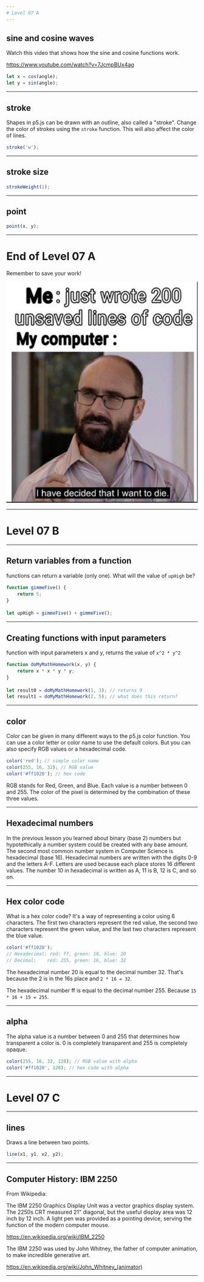```yaml
---
# Level 07 A
---
```


## sine and cosine waves

Watch this video that shows how the sine and cosine functions work.

<https://www.youtube.com/watch?v=7JcmpBUx4ag>

```js
let x = cos(angle);
let y = sin(angle);
```

---

## stroke

Shapes in p5.js can be drawn with an outline, also called a "stroke". Change the color of strokes using the `stroke` function. This will also affect the color of lines.

```js
stroke('w');
```

---

## stroke size

```js
strokeWeight(1);
```

---

## point

```js
point(x, y);
```

---

# End of Level 07 A

Remember to save your work!

![](../src/memes/07_0.png)

---

# Level 07 B

---

## Return variables from a function

functions can return a variable (only one). What will the value of `upHigh` be?

```js
function gimmeFive() {
	return 5;
}

let upHigh = gimmeFive() + gimmeFive();
```

---

## Creating functions with input parameters

function with input parameters x and y, returns the value of `x^2 * y^2`

```js
function doMyMathHomework(x, y) {
	return x * x * y * y;
}

let result0 = doMyMathHomework(1, 3); // returns 9
let result1 = doMyMathHomework(2, 5); // what does this return?
```

---

## color

Color can be given in many different ways to the p5.js color function. You can use a color letter or color name to use the default colors. But you can also specify RGB values or a hexadecimal code.

```js
color('red'); // simple color name
color(255, 16, 32); // RGB value
color('#ff1020'); // hex code
```

RGB stands for Red, Green, and Blue. Each value is a number between 0 and 255. The color of the pixel is determined by the combination of these three values.

---

## Hexadecimal numbers

In the previous lesson you learned about binary (base 2) numbers but hypotethically a number system could be created with any base amount. The second most common number system in Computer Science is hexadecimal (base 16). Hexadecimal numbers are written with the digits 0-9 and the letters A-F. Letters are used because each place stores 16 different values. The number 10 in hexadecimal is written as A, 11 is B, 12 is C, and so on.

---

## Hex color code

What is a hex color code? It's a way of representing a color using 6 characters. The first two characters represent the red value, the second two characters represent the green value, and the last two characters represent the blue value.

```js
color('#ff1020');
// Hexadecimal: red: ff, green: 10, blue: 20
// Decimal:    red: 255, green: 16, blue: 32
```

The hexadecimal number 20 is equal to the decimal number 32. That's because the 2 is in the 16s place and `2 * 16 = 32`.

The hexadecimal number ff is equal to the decimal number 255. Because `15 * 16 + 15 = 255`.

---

## alpha

The alpha value is a number between 0 and 255 that determines how transparent a color is. 0 is completely transparent and 255 is completely opaque.

```js
color(255, 16, 32, 128); // RGB value with alpha
color('#ff1020', 128); // hex code with alpha
```

---

# Level 07 C

---

## lines

Draws a line between two points.

```js
line(x1, y1, x2, y2);
```

---

## Computer History: IBM 2250

From Wikipedia:

The IBM 2250 Graphics Display Unit was a vector graphics display system. The 2250s CRT measured 21" diagonal, but the useful display area was 12 inch by 12 inch. A light pen was provided as a pointing device, serving the function of the modern computer mouse.

<https://en.wikipedia.org/wiki/IBM_2250>

The IBM 2250 was used by John Whitney, the father of computer animation, to make incredible generative art.

<https://en.wikipedia.org/wiki/John_Whitney_(animator)>

---
